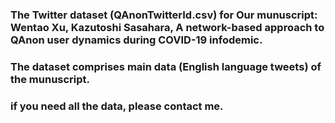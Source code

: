 ### The Twitter dataset (QAnonTwitterId.csv) for Our munuscript: Wentao Xu, Kazutoshi Sasahara, A network-based approach to QAnon user dynamics during COVID-19 infodemic.
### The dataset comprises main data (English language tweets) of the munuscript.
### if you need all the data, please contact me.
